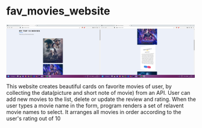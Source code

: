 <h1>fav_movies_website</h1>
<img align="left" width="250" alt="demo one" src="https://github.com/SrimanPolusani/favorite_movies_website/blob/master/pic_1.png?raw=true">
<img align="middle" width="250" alt="demo two" src="https://github.com/SrimanPolusani/favorite_movies_website/blob/master/rotate.png?raw=true">
<p>This website creates beautiful cards on favorite movies of user, by collecting the data(picture and short note of movie) from an API. User can add new movies to the list, delete or update the review and rating. When the user types a movie name in the form, program renders a set of relavent movie names to select. It arranges all movies in order according to the user's rating out of 10</p>
